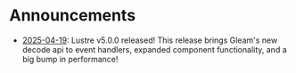 # Announcements

- [2025-04-19](./announcements/2025-04-19.html):
  Lustre v5.0.0 released! This release brings Gleam's new decode api to event
  handlers, expanded component functionality, and a big bump in performance!
